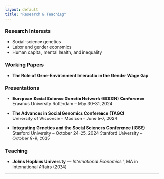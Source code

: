 ```yaml
---
layout: default
title: "Research & Teaching"
---
```


### Research Interests

- Social-science genetics
- Labor and gender economics
- Human capital, mental health, and inequality

### Working Papers

- **The Role of Gene-Environment Interactio in the Gender Wage Gap**  

### Presentations

- **European Social Science Genetic Network (ESSGN) Conference**  
  Erasmus University Rotterdam – May 30–31, 2024

- **The Advances in Social Genomics Conference (TAGC)**  
  University of Wisconsin – Madison – June 5–7, 2024

- **Integrating Genetics and the Social Sciences Conference (IGSS)**  
  Stanford University – October 24–25, 2024
  Stanford University – October 8-9, 2025

### Teaching

- **Johns Hopkins University** — *International Economics I*, MA in International Affairs (2024)

---
